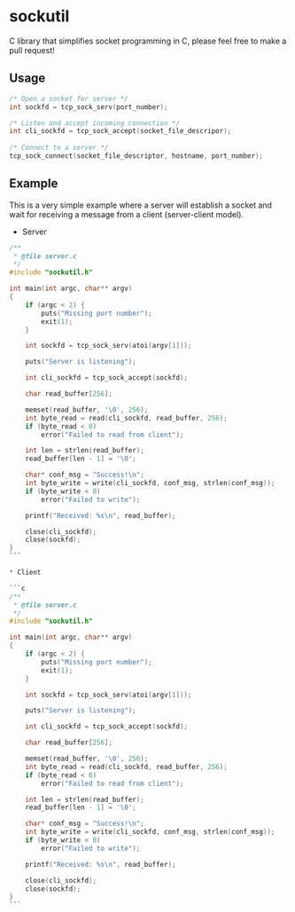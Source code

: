 # sockutil
C library that simplifies socket programming in C, please feel free to make a pull request!

## Usage

```c
/* Open a socket for server */
int sockfd = tcp_sock_serv(port_number);

/* Listen and accept incoming connection */
int cli_sockfd = tcp_sock_accept(socket_file_descripor);
	
/* Connect to a server */
tcp_sock_connect(socket_file_descriptor, hostname, port_number);

```

## Example
This is a very simple example where a server will establish a socket and wait for receiving a message from a client (server-client model).

* Server

````c
/**
 * @file server.c
 */
#include "sockutil.h"

int main(int argc, char** argv)
{
	if (argc < 2) {
		puts("Missing port number");
		exit(1);
	}

	int sockfd = tcp_sock_serv(atoi(argv[1]));

	puts("Server is listening");

	int cli_sockfd = tcp_sock_accept(sockfd);

	char read_buffer[256];

	memset(read_buffer, '\0', 256);
	int byte_read = read(cli_sockfd, read_buffer, 256);
	if (byte_read < 0)
		error("Failed to read from client");

	int len = strlen(read_buffer);
	read_buffer[len - 1] = '\0';

	char* conf_msg = "Success!\n";
	int byte_write = write(cli_sockfd, conf_msg, strlen(conf_msg));
	if (byte_write < 0)
		error("Failed to write");

	printf("Received: %s\n", read_buffer);

	close(cli_sockfd);
	close(sockfd);
}
```

* Client

```c
/**
 * @file server.c
 */
#include "sockutil.h"

int main(int argc, char** argv)
{
	if (argc < 2) {
		puts("Missing port number");
		exit(1);
	}

	int sockfd = tcp_sock_serv(atoi(argv[1]));

	puts("Server is listening");

	int cli_sockfd = tcp_sock_accept(sockfd);

	char read_buffer[256];

	memset(read_buffer, '\0', 256);
	int byte_read = read(cli_sockfd, read_buffer, 256);
	if (byte_read < 0)
		error("Failed to read from client");

	int len = strlen(read_buffer);
	read_buffer[len - 1] = '\0';

	char* conf_msg = "Success!\n";
	int byte_write = write(cli_sockfd, conf_msg, strlen(conf_msg));
	if (byte_write < 0)
		error("Failed to write");

	printf("Received: %s\n", read_buffer);

	close(cli_sockfd);
	close(sockfd);
}
```
